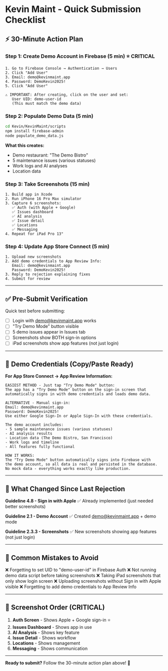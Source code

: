 # Kevin Maint - Quick Submission Checklist

## ⚡ 30-Minute Action Plan

### Step 1: Create Demo Account in Firebase (5 min) ⭐ CRITICAL
```
1. Go to Firebase Console → Authentication → Users
2. Click "Add User"
3. Email: demo@kevinmaint.app
4. Password: DemoKevin2025!
5. Click "Add User"

⚠️ IMPORTANT: After creating, click on the user and set:
   User UID: demo-user-id
   (This must match the demo data)
```

### Step 2: Populate Demo Data (5 min)
```bash
cd Kevin/KevinMaint/scripts
npm install firebase-admin
node populate_demo_data.js
```

**What this creates:**
- Demo restaurant: "The Demo Bistro"
- 5 maintenance issues (various statuses)
- Work logs and AI analyses
- Location data

### Step 3: Take Screenshots (15 min)
```
1. Build app in Xcode
2. Run iPhone 16 Pro Max simulator
3. Capture 6 screenshots:
   ✅ Auth (with Apple + Google)
   ✅ Issues dashboard
   ✅ AI analysis
   ✅ Issue detail
   ✅ Locations
   ✅ Messaging
4. Repeat for iPad Pro 13"
```

### Step 4: Update App Store Connect (5 min)
```
1. Upload new screenshots
2. Add demo credentials to App Review Info:
   Email: demo@kevinmaint.app
   Password: DemoKevin2025!
3. Reply to rejection explaining fixes
4. Submit for review
```

---

## ✅ Pre-Submit Verification

Quick test before submitting:
- [ ] Login with demo@kevinmaint.app works
- [ ] "Try Demo Mode" button visible
- [ ] 5 demo issues appear in Issues tab
- [ ] Screenshots show BOTH sign-in options
- [ ] iPad screenshots show app features (not just login)

---

## 📧 Demo Credentials (Copy/Paste Ready)

**For App Store Connect → App Review Information:**

```
EASIEST METHOD - Just tap "Try Demo Mode" button:
The app has a "Try Demo Mode" button on the sign-in screen that 
automatically signs in with demo credentials and loads demo data.

ALTERNATIVE - Manual sign-in:
Email: demo@kevinmaint.app
Password: DemoKevin2025!
Use either Google Sign-In or Apple Sign-In with these credentials.

The demo account includes:
- 5 sample maintenance issues (various statuses)
- AI analysis results  
- Location data (The Demo Bistro, San Francisco)
- Work logs and timeline
- All features fully functional

HOW IT WORKS:
The "Try Demo Mode" button automatically signs into Firebase with
the demo account, so all data is real and persisted in the database.
No mock data - everything works exactly like production.
```

---

## 🎯 What Changed Since Last Rejection

**Guideline 4.8 - Sign in with Apple**
✅ Already implemented (just needed better screenshots)

**Guideline 2.1 - Demo Account**
✅ Created demo@kevinmaint.app + demo mode

**Guideline 2.3.3 - Screenshots**
✅ New screenshots showing app features (not just login)

---

## 🚨 Common Mistakes to Avoid

❌ Forgetting to set UID to "demo-user-id" in Firebase Auth
❌ Not running demo data script before taking screenshots
❌ Taking iPad screenshots that only show login screen
❌ Uploading screenshots without Sign in with Apple visible
❌ Forgetting to add demo credentials to App Review Info

---

## 📱 Screenshot Order (CRITICAL)

1. **Auth Screen** - Shows Apple + Google sign-in ⭐
2. **Issues Dashboard** - Shows app in use
3. **AI Analysis** - Shows key feature
4. **Issue Detail** - Shows workflow
5. **Locations** - Shows management
6. **Messaging** - Shows communication

---

**Ready to submit?** Follow the 30-minute action plan above! 🚀
